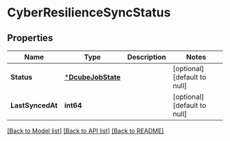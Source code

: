 # CyberResilienceSyncStatus

## Properties
Name | Type | Description | Notes
------------ | ------------- | ------------- | -------------
**Status** | [***DcubeJobState**](DcubeJobState.md) |  | [optional] [default to null]
**LastSyncedAt** | **int64** |  | [optional] [default to null]

[[Back to Model list]](../README.md#documentation-for-models) [[Back to API list]](../README.md#documentation-for-api-endpoints) [[Back to README]](../README.md)

